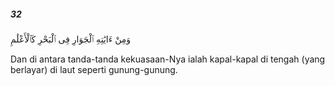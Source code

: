 ##### 32

<span class="ayah">وَمِنْ ءَايَٰتِهِ ٱلْجَوَارِ فِى ٱلْبَحْرِ كَٱلْأَعْلَٰمِ</span>

<span class="ayah_translation">Dan di antara tanda-tanda kekuasaan-Nya ialah kapal-kapal di tengah (yang berlayar) di laut seperti gunung-gunung.</span>
